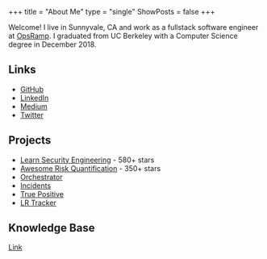 +++
title = "About Me"
type = "single"
ShowPosts = false
+++

Welcome! I live in Sunnyvale, CA and work as a fullstack software engineer at [OpsRamp](https://opsramp.com). I graduated from UC Berkeley with a Computer Science degree in December 2018.

## Links

- [GitHub](http://github.com/veeral-patel)
- [LinkedIn](https://www.linkedin.com/in/veeral-patel-6b6730132/)
- [Medium](https://medium.com/@veeralpatel)
- [Twitter](https://twitter.com/veeralpatel44)

## Projects

- [Learn Security Engineering](https://github.com/veeral-patel/learn-security-engineering) - 580+ stars
- [Awesome Risk Quantification](https://github.com/veeral-patel/awesome-risk-quantification) - 350+ stars
- [Orchestrator](http://web.archive.org/web/20181211032349/http://getorchestrator.com/)
- [Incidents](https://github.com/veeral-patel/incidents)
- [True Positive](https://github.com/veeral-patel/true-positive)
- [LR Tracker](https://github.com/veeral-patel/lr_tracker)

## Knowledge Base

[Link](https://knowledgebase.veeral-patel.com/)
